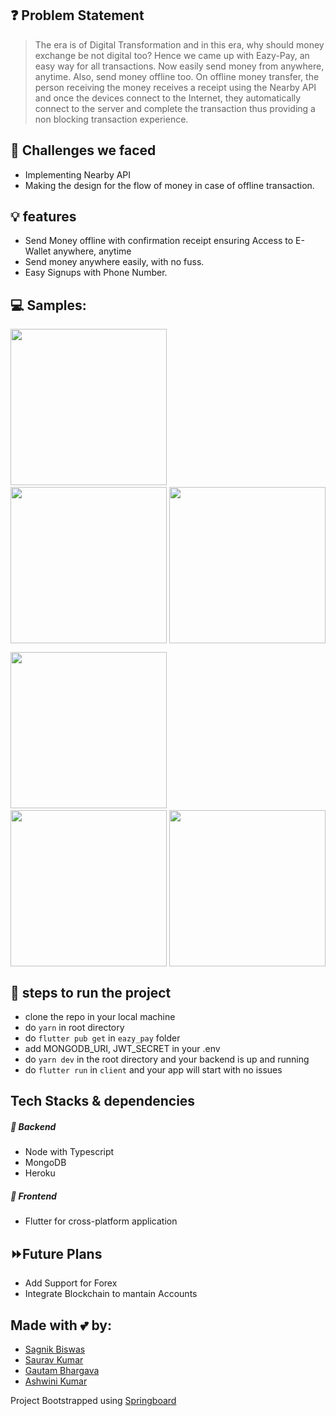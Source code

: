 ## ❓ Problem Statement
> The era is of Digital Transformation and in this era, why should money exchange be not digital too? Hence we came up with Eazy-Pay, an easy way for all transactions. Now easily send money from anywhere, anytime. Also, send money offline too. On offline money transfer, the person receiving the money receives a receipt using the Nearby API and once the devices connect to the Internet, they automatically connect to the server and complete the transaction thus providing a non blocking transaction experience.

## 🤔 Challenges we faced
- Implementing Nearby API
- Making the design for the flow of money in case of offline transaction.

## 💡 features

- Send Money offline with confirmation receipt ensuring Access to E-Wallet anywhere, anytime
- Send money anywhere easily, with no fuss.
- Easy Signups with Phone Number.


## 💻 Samples:

<img src="https://github.com/sbiswas2209/Eazy-Pay/blob/main/eazy_pay/Screenshots/HomeScreen.png" width="250"> &nbsp;&nbsp;&nbsp;&nbsp; <img src="https://github.com/sbiswas2209/Eazy-Pay/blob/main/eazy_pay/Screenshots/home-ui.gif" width="250" style="float:right"> &nbsp;&nbsp;&nbsp;&nbsp; &nbsp;&nbsp;&nbsp;&nbsp; <img src="" width="250">

<img src="https://github.com/sbiswas2209/Eazy-Pay/blob/main/eazy_pay/Screenshots/login.gif" width="250"> &nbsp;&nbsp;&nbsp;&nbsp; <img src="https://github.com/sbiswas2209/Eazy-Pay/blob/main/eazy_pay/Screenshots/Send-Screen.png" width="250" style="float:right"> &nbsp;&nbsp;&nbsp;&nbsp; &nbsp;&nbsp;&nbsp;&nbsp; <img src="" width="250">

## 👣 steps to run the project
- clone the repo in your local machine
- do ```yarn``` in root directory
- do ```flutter pub get``` in ```eazy_pay``` folder
- add MONGODB_URI, JWT_SECRET in your .env
- do ```yarn dev``` in the root directory and your backend is up and running
- do ```flutter run``` in ```client``` and your app will start with no issues

## Tech Stacks & dependencies
##### 🤖 Backend
- Node with Typescript
- MongoDB
- Heroku

##### 🌟 Frontend
- Flutter for cross-platform application

## ⏩Future Plans

- Add Support for Forex
- Integrate Blockchain to mantain Accounts

## Made with 💕 by: 
- [Sagnik Biswas](https://github.com/sbiswas2209)
- [Saurav Kumar](https://github.com/microsaurav)
- [Gautam Bhargava](https://github.com/bhargav41)
- [Ashwini Kumar](https://github.com/ashwinikumar01)


Project Bootstrapped using [Springboard](https://github.com/srm-kzilla/springboard)
